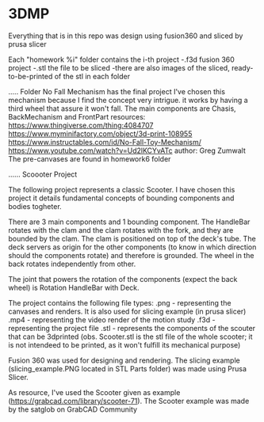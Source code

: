 # 3DMP
Everything that is in this repo was design using fusion360 and sliced by prusa slicer

Each "homework %i" folder contains the i-th project
-.f3d fusion 360 project
-.stl the file to be sliced
-there are also images of the sliced, ready-to-be-printed of the stl in each folder

.....
Folder No Fall Mechanism has the final project
I've chosen this mechanism because I find the concept very intrigue.
it works by having a third wheel that assure it won't fall.
The main components are Chasis, BackMechanism and FrontPart
resources:
https://www.thingiverse.com/thing:4084707
https://www.myminifactory.com/object/3d-print-108955
https://www.instructables.com/id/No-Fall-Toy-Mechanism/
https://www.youtube.com/watch?v=Ud2lKCYvATc
author: Greg Zumwalt
The pre-canvases are found in homework6 folder

......
Scoooter Project

The following project represents a classic Scooter. I have chosen this project it details fundamental concepts of bounding components and bodies togheter.

There are 3 main components and 1 bounding component. The HandleBar rotates with the clam and the clam rotates with the fork, and they are bounded by the clam. The clam is positioned on top of the deck's tube. The deck servers as origin for the other components (to know in which direction should the components rotate) and therefore is grounded. The wheel in the back rotates independently from other.

The joint that powers the rotation of the components (expect the back wheel) is Rotation HandleBar with Deck.

The project contains the following file types:
.png - representing the canvases and renders. It is also used for slicing example (in prusa slicer)
.mp4 - representing the video render of the motion study
.f3d - representing the project file
.stl - represents the components of the scouter that can be 3dprinted (obs. Scooter.stl is the stl file of the whole scooter; it is not intendeed to be printed, as it won't fulfill its mechanical purpose)

Fusion 360 was used for designing and rendering. The slicing example (slicing_example.PNG located in STL Parts folder) was made using Prusa Slicer.

As resource, I've used the Scooter given as example (https://grabcad.com/library/scooter-71). The Scooter example was made by the satglob on GrabCAD Community